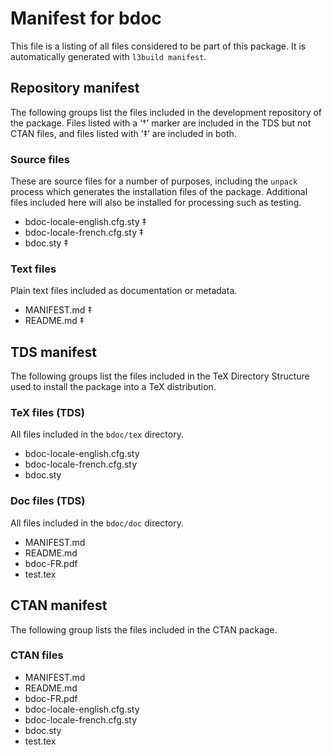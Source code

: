 # Manifest for bdoc

This file is a listing of all files considered to be part of this package.
It is automatically generated with `l3build manifest`.


## Repository manifest

The following groups list the files included in the development repository of the package.
Files listed with a ‘†’ marker are included in the TDS but not CTAN files, and files listed
with ‘‡’ are included in both.

### Source files

These are source files for a number of purposes, including the `unpack` process which
generates the installation files of the package. Additional files included here will also
be installed for processing such as testing.

* bdoc-locale-english.cfg.sty ‡
* bdoc-locale-french.cfg.sty ‡
* bdoc.sty ‡

### Text files

Plain text files included as documentation or metadata.

* MANIFEST.md ‡
* README.md ‡


## TDS manifest

The following groups list the files included in the TeX Directory Structure used to install
the package into a TeX distribution.

### TeX files (TDS)

All files included in the `bdoc/tex` directory.

* bdoc-locale-english.cfg.sty 
* bdoc-locale-french.cfg.sty 
* bdoc.sty 

### Doc files (TDS)

All files included in the `bdoc/doc` directory.

* MANIFEST.md 
* README.md 
* bdoc-FR.pdf 
* test.tex 


## CTAN manifest

The following group lists the files included in the CTAN package.

### CTAN files

* MANIFEST.md 
* README.md 
* bdoc-FR.pdf 
* bdoc-locale-english.cfg.sty 
* bdoc-locale-french.cfg.sty 
* bdoc.sty 
* test.tex 
